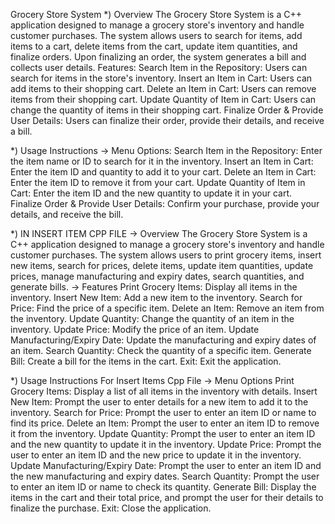 Grocery Store System
*) Overview
The Grocery Store System is a C++ application designed to manage a grocery store's inventory and handle customer purchases. The system allows users to search for items, add items to a cart, delete items from the cart, update item quantities, and finalize orders. Upon finalizing an order, the system generates a bill and collects user details.
Features:
Search Item in the Repository: Users can search for items in the store's inventory.
Insert an Item in Cart: Users can add items to their shopping cart.
Delete an Item in Cart: Users can remove items from their shopping cart.
Update Quantity of Item in Cart: Users can change the quantity of items in their shopping cart.
Finalize Order & Provide User Details: Users can finalize their order, provide their details, and receive a bill.

*) Usage Instructions
-> Menu Options:
Search Item in the Repository: Enter the item name or ID to search for it in the inventory.
Insert an Item in Cart: Enter the item ID and quantity to add it to your cart.
Delete an Item in Cart: Enter the item ID to remove it from your cart.
Update Quantity of Item in Cart: Enter the item ID and the new quantity to update it in your cart.
Finalize Order & Provide User Details: Confirm your purchase, provide your details, and receive the bill.

*) IN INSERT ITEM CPP FILE
-> Overview
The Grocery Store System is a C++ application designed to manage a grocery store's inventory and handle customer purchases. The system allows users to print grocery items, insert new items, search for prices, delete items, update item quantities, update prices, manage manufacturing and expiry dates, search quantities, and generate bills.
-> Features
Print Grocery Items: Display all items in the inventory.
Insert New Item: Add a new item to the inventory.
Search for Price: Find the price of a specific item.
Delete an Item: Remove an item from the inventory.
Update Quantity: Change the quantity of an item in the inventory.
Update Price: Modify the price of an item.
Update Manufacturing/Expiry Date: Update the manufacturing and expiry dates of an item.
Search Quantity: Check the quantity of a specific item.
Generate Bill: Create a bill for the items in the cart.
Exit: Exit the application.


*) Usage Instructions For Insert Items Cpp File
-> Menu Options
Print Grocery Items: Display a list of all items in the inventory with details.
Insert New Item: Prompt the user to enter details for a new item to add it to the inventory.
Search for Price: Prompt the user to enter an item ID or name to find its price.
Delete an Item: Prompt the user to enter an item ID to remove it from the inventory.
Update Quantity: Prompt the user to enter an item ID and the new quantity to update it in the inventory.
Update Price: Prompt the user to enter an item ID and the new price to update it in the inventory.
Update Manufacturing/Expiry Date: Prompt the user to enter an item ID and the new manufacturing and expiry dates.
Search Quantity: Prompt the user to enter an item ID or name to check its quantity.
Generate Bill: Display the items in the cart and their total price, and prompt the user for their details to finalize the purchase.
Exit: Close the application.
